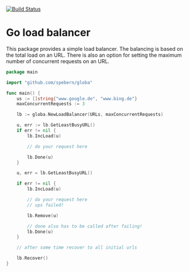 [![Build Status](https://travis-ci.org/spebern/globa.svg?branch=master)](https://travis-ci.org/spebern/globa)

# Go load balancer

This package provides a simple load balancer. The balancing is based on the total load on an URL.
There is also an option for setting the maximum number of concurrent requests on an URL.

``` go
package main

import "github.com/spebern/globa"

func main() {
	us := []string{"www.google.de", "www.bing.de"}
	maxConcurrentRequests := 3

	lb := globa.NewLoadBalancer(URLs, maxConcurrentRequests)

	u, err := lb.GetLeastBusyURL()
	if err != nil {
		lb.IncLoad(u)

		// do your request here

		lb.Done(u)
	}

	u, err = lb.GetLeastBusyURL()

	if err != nil {
		lb.IncLoad(u)

		// do your request here
		// ups failed!

		lb.Remove(u)

		// done also has to be called after failing!
		lb.Done(u)
	}

	// after some time recover to all initial urls

	lb.Recover()
}
```
